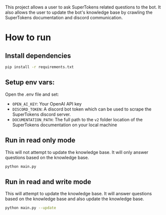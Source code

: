 This project allows a user to ask SuperTokens related questions to the bot. It also allows the user to update the bot's knowledge base by crawling the SuperTokens documentation and discord communication.

# How to run

## Install dependencies

```bash
pip install -r requirements.txt
```

## Setup env vars:
Open the .env file and set:
- `OPEN_AI_KEY`: Your OpenAI API key
- `DISCORD_TOKEN`: A discord bot token which can be used to scrape the SuperTokens discord server.
- `DOCUMENTATION_PATH`: The full path to the `v2` folder location of the SuperTokens documentation on your local machine

## Run in read only mode
This will not attempt to update the knowledge base. It will only answer questions based on the knowledge base.

```bash
python main.py
```

## Run in read and write mode
This will attempt to update the knowledge base. It will answer questions based on the knowledge base and also update the knowledge base.

```bash
python main.py --update
```